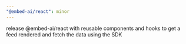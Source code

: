 ```yaml
---
"@embed-ai/react": minor
---
```


release @embed-ai/react with reusable components and hooks to get a feed rendered and fetch the data using the SDK
